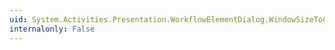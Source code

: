 ```yaml
---
uid: System.Activities.Presentation.WorkflowElementDialog.WindowSizeToContentProperty
internalonly: False
---
```

